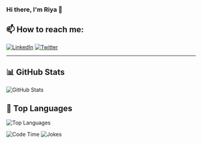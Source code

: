 ### Hi there, I'm Riya 👋  

## 📫 How to reach me:  
[![LinkedIn](https://img.shields.io/badge/-LinkedIn-blue?style=flat-square&logo=linkedin)](https://www.linkedin.com/in/riyageorge2000) 
[![Twitter](https://img.shields.io/badge/-Twitter-blue?style=flat-square&logo=twitter)](https://twitter.com/riyageorge2000)
<!-- ![GitHub Followers](https://img.shields.io/github/followers/riyageorge2000?style=flat-square) -->
<!-- ![Profile Views](https://komarev.com/ghpvc/?username=riyageorge2000&color=blue) -->
---

## 📊 GitHub Stats  
![GitHub Stats](https://github-readme-stats.vercel.app/api?username=riyageorge2000&show_icons=true&theme=tokyonight)

## 🚀 Top Languages  
![Top Languages](https://github-readme-stats.vercel.app/api/top-langs/?username=riyageorge2000&layout=compact&theme=tokyonight)


![Code Time](https://img.shields.io/endpoint?url=https://codetime-api.datreks.com/badge/riyageorge2000)
![Jokes](https://readme-jokes.vercel.app/api)

